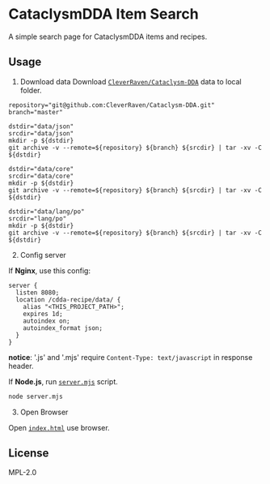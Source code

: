 # CataclysmDDA Item Search

A simple search page for CataclysmDDA items and recipes.

## Usage

1. Download data
Download [`CleverRaven/Cataclysm-DDA`](https://github.com/CleverRaven/Cataclysm-DDA) data to local folder.

```shell
repository="git@github.com:CleverRaven/Cataclysm-DDA.git"
branch="master"

dstdir="data/json"
srcdir="data/json"
mkdir -p ${dstdir}
git archive -v --remote=${repository} ${branch} ${srcdir} | tar -xv -C ${dstdir}

dstdir="data/core"
srcdir="data/core"
mkdir -p ${dstdir}
git archive -v --remote=${repository} ${branch} ${srcdir} | tar -xv -C ${dstdir}

dstdir="data/lang/po"
srcdir="lang/po"
mkdir -p ${dstdir}
git archive -v --remote=${repository} ${branch} ${srcdir} | tar -xv -C ${dstdir}
```

2. Config server

If **Nginx**, use this config:

```
server {
  listen 8080;
  location /cdda-recipe/data/ {
    alias "<THIS_PROJECT_PATH>";
    expires 1d;
    autoindex on;
    autoindex_format json;
  }
}
```

__notice__: '.js' and '.mjs' require `Content-Type: text/javascript` in response header.

If **Node.js**, run [`server.mjs`](server.mjs) script.

```bash
node server.mjs
```

3. Open Browser

Open [`index.html`](http://localhost:8080/index.html) use browser.


## License

MPL-2.0
